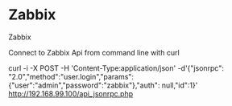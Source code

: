 Zabbix
======

Zabbix

Connect to Zabbix Api from command line with curl 

curl -i -X POST -H 'Content-Type:application/json' -d'{"jsonrpc": "2.0","method":"user.login","params":{"user":"admin","password":"zabbix"},"auth": null,"id":1}' http://192.168.99.100/api_jsonrpc.php



